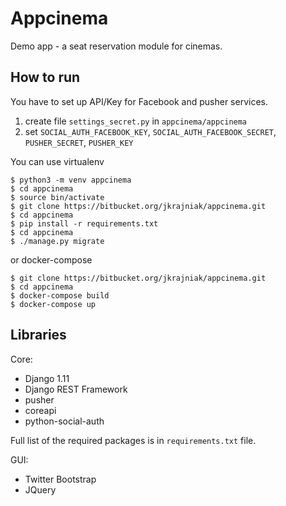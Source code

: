 Appcinema
============

Demo app - a seat reservation module for cinemas.

How to run
----------

You have to set up API/Key for Facebook and pusher services.

 1. create file ```settings_secret.py``` in ```appcinema/appcinema```
 2. set ```SOCIAL_AUTH_FACEBOOK_KEY```, ```SOCIAL_AUTH_FACEBOOK_SECRET```,
    ```PUSHER_SECRET```, ```PUSHER_KEY```

You can use virtualenv

```
$ python3 -m venv appcinema
$ cd appcinema
$ source bin/activate
$ git clone https://bitbucket.org/jkrajniak/appcinema.git
$ cd appcinema
$ pip install -r requirements.txt
$ cd appcinema
$ ./manage.py migrate
```

or docker-compose
```
$ git clone https://bitbucket.org/jkrajniak/appcinema.git
$ cd appcinema
$ docker-compose build
$ docker-compose up
```

Libraries
---------

Core:

 - Django 1.11
 - Django REST Framework
 - pusher
 - coreapi
 - python-social-auth

Full list of the required packages is in ```requirements.txt``` file.

GUI:

 - Twitter Bootstrap
 - JQuery